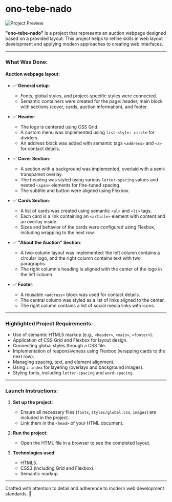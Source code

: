 
# ono-tebe-nado

![Project Preview](https://drive.google.com/uc?export=view&id=1mv5A71r-eotA08O5nMEVdDBrFicKd26v)

**"ono-tebe-nado"** is a project that represents an auction webpage designed based on a provided layout. This project helps to refine skills in web layout development and applying modern approaches to creating web interfaces.

---

### What Was Done:

#### Auction webpage layout:
- ✅ **General setup**:
  - Fonts, global styles, and project-specific styles were connected.
  - Semantic containers were created for the page: header, main block with sections (cover, cards, auction information), and footer.

- ✅ **Header**:
  - The logo is centered using CSS Grid.
  - A custom menu was implemented using `list-style: circle` for dividers.
  - An address block was added with semantic tags `<address>` and `<a>` for contact details.

- ✅ **Cover Section**:
  - A section with a background was implemented, overlaid with a semi-transparent overlay.
  - The heading was styled using various `letter-spacing` values and nested `<span>` elements for fine-tuned spacing.
  - The subtitle and button were aligned using Flexbox.

- ✅ **Cards Section**:
  - A list of cards was created using semantic `<ul>` and `<li>` tags.
  - Each card is a link containing an `<article>` element with content and an overlay inside.
  - Sizes and behavior of the cards were configured using Flexbox, including wrapping to the next row.

- ✅ **"About the Auction" Section**:
  - A two-column layout was implemented: the left column contains a circular logo, and the right column contains text with two paragraphs.
  - The right column's heading is aligned with the center of the logo in the left column.

- ✅ **Footer**:
  - A reusable `<address>` block was used for contact details.
  - The central column was styled as a list of links aligned to the center.
  - The right column contains a list of social media links with icons.

---

### **Highlighted Project Requirements**:
- Use of semantic HTML5 markup (e.g., `<header>`, `<main>`, `<footer>`).
- Application of CSS Grid and Flexbox for layout design.
- Connecting global styles through a CSS file.
- Implementation of responsiveness using Flexbox (wrapping cards to the next row).
- Managing spacing, text, and element alignment.
- Using `z-index` for layering (overlays and background images).
- Styling fonts, including `letter-spacing` and `word-spacing`.

---

### Launch Instructions:

1. **Set up the project**:
   - Ensure all necessary files (`fonts`, `styles/global.css`, `images`) are included in the project.
   - Link them in the `<head>` of your HTML document.

2. **Run the project**:
   - Open the HTML file in a browser to see the completed layout.

3. **Technologies used**:
   - HTML5.
   - CSS3 (including Grid and Flexbox).
   - Semantic markup.

---

Crafted with attention to detail and adherence to modern web development standards. 🎉
